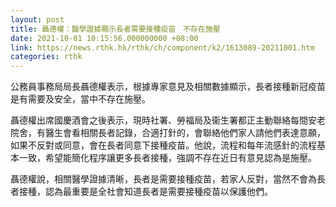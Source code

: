 ```yaml
---
layout: post
title: 聶德權：醫學證據顯示長者需要接種疫苗　不存在施壓
date: 2021-10-01 10:15:56.000000000 +08:00
link: https://news.rthk.hk/rthk/ch/component/k2/1613089-20211001.htm
categories: rthk
---
```


公務員事務局局長聶德權表示，根據專家意見及相關數據顯示，長者接種新冠疫苗是有需要及安全，當中不存在施壓。

聶德權出席國慶酒會之後表示，現時社署、勞福局及衞生署都正主動聯絡每間安老院舍，有醫生會看相關長者記錄，合適打針的，會聯絡他們家人請他們表達意願，如果不反對或同意，會在長者同意下接種疫苗。他說，流程和每年流感針的流程基本一致，希望能簡化程序讓更多長者接種，強調不存在近日有意見認為是施壓。

聶德權說，相關醫學證據清晰，長者是需要接種疫苗，若家人反對，當然不會為長者接種，認為最重要是全社會知道長者是需要接種疫苗以保護他們。
